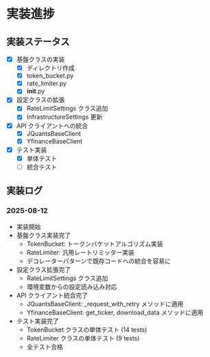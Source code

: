 # 実装進捗

## 実装ステータス
- [x] 基盤クラスの実装
  - [x] ディレクトリ作成
  - [x] token_bucket.py
  - [x] rate_limiter.py
  - [x] __init__.py
- [x] 設定クラスの拡張
  - [x] RateLimitSettings クラス追加
  - [x] InfrastructureSettings 更新
- [x] API クライアントへの統合
  - [x] JQuantsBaseClient
  - [x] YfinanceBaseClient
- [x] テスト実装
  - [x] 単体テスト
  - [ ] 統合テスト

## 実装ログ

### 2025-08-12
- 実装開始
- 基盤クラス実装完了
  - TokenBucket: トークンバケットアルゴリズム実装
  - RateLimiter: 汎用レートリミッター実装
  - デコレーターパターンで既存コードへの統合を容易に
- 設定クラス拡張完了
  - RateLimitSettings クラス追加
  - 環境変数からの設定読み込み対応
- API クライアント統合完了
  - JQuantsBaseClient: _request_with_retry メソッドに適用
  - YfinanceBaseClient: get_ticker, download_data メソッドに適用
- テスト実装完了
  - TokenBucket クラスの単体テスト (14 tests)
  - RateLimiter クラスの単体テスト (9 tests)
  - 全テスト合格